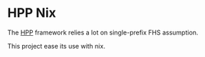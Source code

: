 # HPP Nix

The [HPP](https://github.com/humanoid-path-planner/) framework relies a lot on single-prefix FHS assumption.

This project ease its use with nix.
